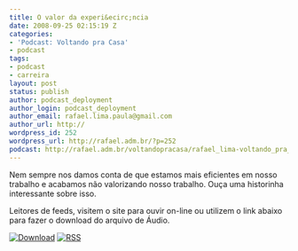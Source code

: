 ```yaml
---
title: O valor da experi&ecirc;ncia
date: 2008-09-25 02:15:19 Z
categories:
- 'Podcast: Voltando pra Casa'
- podcast
tags:
- podcast
- carreira
layout: post
status: publish
author: podcast_deployment
author_login: podcast_deployment
author_email: rafael.lima.paula@gmail.com
author_url: http://
wordpress_id: 252
wordpress_url: http://rafael.adm.br/?p=252
podcast: http://rafael.adm.br/voltandopracasa/rafael_lima-voltando_pra_casa-0019.mp3
---
```


Nem sempre nos damos conta de que estamos mais eficientes em nosso trabalho e acabamos n&atilde;o valorizando nosso trabalho. Ou&ccedil;a uma historinha interessante sobre isso.

Leitores de feeds, visitem o site para ouvir on-line ou utilizem o link abaixo para fazer o download do arquivo de &Aacute;udio.

<a class="noborder" href="http://rafael.adm.br/voltandopracasa/rafael_lima-voltando_pra_casa-0019.mp3" title="Download"><img src="http://rafael.adm.br/wp-content/themes/rafael_lima-rockinblue/images/download_green.gif" border="0" alt="Download" /></a> <a class="noborder" href="http://feeds.feedburner.com/rafael_lima_podcast" title="RSS"><img src="http://rafael.adm.br/wp-content/themes/rafael_lima-rockinblue/images/icn-feed-16x16.png" border="0" alt="RSS" /></a>

